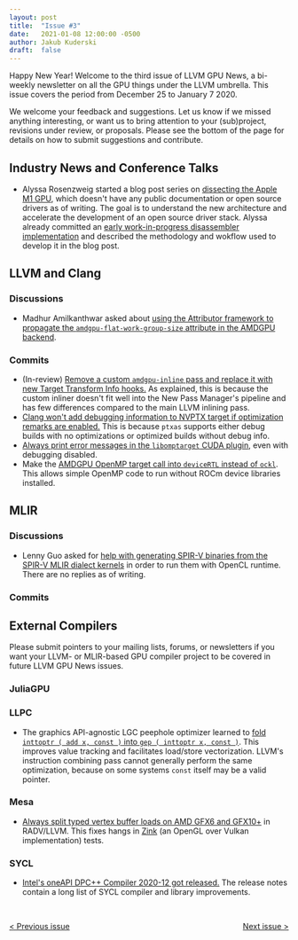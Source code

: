 ```yaml
---
layout: post
title:  "Issue #3"
date:   2021-01-08 12:00:00 -0500
author: Jakub Kuderski
draft:  false
---
```


Happy New Year! Welcome to the third issue of LLVM GPU News, a bi-weekly
newsletter on all the GPU things under the LLVM umbrella. This issue
covers the period from December 25 to January 7 2020.

We welcome your feedback and suggestions. Let us know if we missed anything
interesting, or want us to bring attention to your (sub)project, revisions
under review, or proposals. Please see the bottom of the page for details
on how to submit suggestions and contribute.

## Industry News and Conference Talks

*  Alyssa Rosenzweig started a blog post series on [dissecting the Apple
   M1 GPU](https://rosenzweig.io/blog/asahi-gpu-part-1.html), which
   doesn't have any public documentation or open source drivers as of
   writing. The goal is to understand the new architecture and accelerate
   the development of an open source driver stack. Alyssa already
   committed an [early work-in-progress disassembler
   implementation](https://github.com/AsahiLinux/gpu/commit/35f700753635b45b743bd2e615c1801cbf982841)
   and described the methodology and wokflow used to develop it in the
   blog post.


##  LLVM and Clang

### Discussions

*  Madhur Amilkanthwar asked about [using the Attributor framework to
   propagate the `amdgpu-flat-work-group-size` attribute in the AMDGPU
   backend](https://lists.llvm.org/pipermail/llvm-dev/2021-January/147584.html).

### Commits

*  (In-review) [Remove a custom `amdgpu-inline` pass and replace it with
   new Target Transform Info hooks.](https://reviews.llvm.org/D94153)
   As explained, this is because the custom inliner doesn't fit well into
   the New Pass Manager's pipeline and has few differences compared to the
   main LLVM inlining pass.
*  [Clang won't add debugging information to NVPTX target if optimization
   remarks are enabled.](https://reviews.llvm.org/D94123) This is because
   `ptxas` supports either debug builds with no optimizations or
   optimized builds without debug info.
*  [Always print error messages in the `libomptarget` CUDA
   plugin](https://reviews.llvm.org/D94263), even with debugging
   disabled.
*  Make the [AMDGPU OpenMP target call into `deviceRTL` instead of
   `ockl`](https://reviews.llvm.org/D93356).
   This allows simple OpenMP code to run without ROCm device libraries
   installed.

## MLIR

### Discussions

*  Lenny Guo asked for [help with generating SPIR-V binaries from the
   SPIR-V MLIR dialect kernels](https://llvm.discourse.group/t/generate-spirv-binary-from-mlir-dialect-kernels-to-run-it-on-ocl-runtime/2501)
   in order to run them with OpenCL runtime. There are no replies as of
   writing.

### Commits

## External Compilers

Please submit pointers to your mailing lists, forums, or newsletters if you
want your LLVM- or MLIR-based GPU compiler project to be covered in future
LLVM GPU News issues.

### JuliaGPU

### LLPC

*  The graphics API-agnostic LGC peephole optimizer learned to
   [fold `inttoptr ( add x, const )` into
   `gep ( inttoptr x, const )`](https://github.com/GPUOpen-Drivers/llpc/pull/1091).
   This improves value tracking and facilitates load/store vectorization.
   LLVM's instruction combining pass cannot generally perform the same
   optimization, because on some systems `const` itself may be a valid
   pointer.

### Mesa

*  [Always split typed vertex buffer loads on AMD GFX6 and GFX10+](https://gitlab.freedesktop.org/mesa/mesa/-/merge_requests/7751)
   in RADV/LLVM. This fixes hangs in [Zink](https://docs.mesa3d.org/drivers/zink.html)
   (an OpenGL over Vulkan implementation) tests.

### SYCL
*  [Intel's oneAPI DPC++ Compiler 2020-12 got released.](https://github.com/intel/llvm/releases/tag/2020-12)
   The release notes contain a long list of SYCL compiler and library
   improvements.


<br/>
<p style="text-align:left;">
    <a href="{% post_url 2020-12-25-issue-2 %}"> < Previous issue</a>
    <span style="float:right;">
        <a href="{% post_url 2021-01-22-issue-4 %}"> Next issue > </a>
    </span>
</p>
